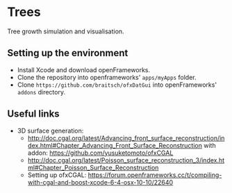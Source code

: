 # Trees

Tree growth simulation and visualisation.

## Setting up the environment

* Install Xcode and download openFrameworks.
* Clone the repository into openframeworks' `apps/myApps` folder.
* Clone `https://github.com/braitsch/ofxDatGui` into openFrameworks' `addons` directory.

## Useful links

* 3D surface generation:  
  * http://doc.cgal.org/latest/Advancing_front_surface_reconstruction/index.html#Chapter_Advancing_Front_Surface_Reconstruction with addon: https://github.com/yusuketomoto/ofxCGAL
  * http://doc.cgal.org/latest/Poisson_surface_reconstruction_3/index.html#Chapter_Poisson_Surface_Reconstruction
  * Setting up ofxCGAL: https://forum.openframeworks.cc/t/compiling-with-cgal-and-boost-xcode-6-4-osx-10-10/22640
